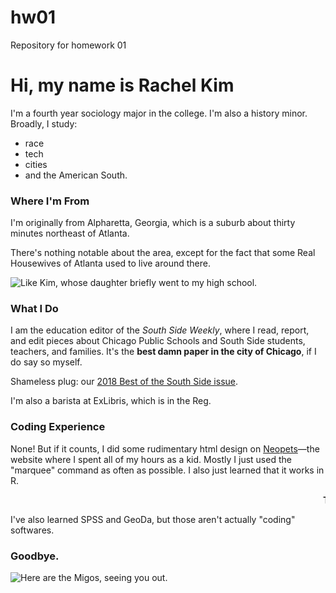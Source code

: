 # hw01
Repository for homework 01

# Hi, my name is Rachel Kim

I'm a fourth year sociology major in the college. I'm also a history minor. Broadly, I study: 

* race
* tech
* cities
* and the American South.

### Where I'm From
I'm originally from Alpharetta, Georgia, which is a suburb about thirty minutes northeast of Atlanta. 

There's nothing notable about the area, except for the fact that some Real Housewives of Atlanta used to live around there.

![Like Kim, whose daughter briefly went to my high school.](https://media.giphy.com/media/T8mmXYupagKfC/giphy.gif)

### What I Do
I am the education editor of the *South Side Weekly*, where I read, report, and edit pieces about Chicago Public Schools and South Side students, teachers, and families. It's the **best damn paper in the city of Chicago**, if I do say so myself.

Shameless plug: our [2018 Best of the South Side issue](https://southsideweekly.com/best-of-the-south-side-2018/).

I'm also a barista at ExLibris, which is in the Reg.

### Coding Experience
None!
But if it counts, I did some rudimentary html design on [Neopets](http://www.neopets.com//)—the website where I spent all of my hours as a kid. Mostly I just used the "marquee" command as often as possible. I also just learned that it works in R. 

<marquee> **This is incredibly exciting.** </marquee>

I've also learned SPSS and GeoDa, but those aren't actually "coding" softwares.

### Goodbye.

![Here are the Migos, seeing you out.](https://media1.tenor.com/images/13cc46925a40874ec5432fe43ce7c410/tenor.gif?itemid=9044793)
